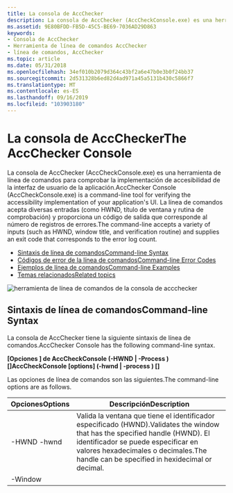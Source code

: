 ```yaml
---
title: La consola de AccChecker
description: La consola de AccChecker (AccCheckConsole.exe) es una herramienta de línea de comandos para comprobar la implementación de accesibilidad de la interfaz de usuario de la aplicación.
ms.assetid: 9E80BFDD-FB5D-45C5-BE69-7036AD29D863
keywords:
- Consola de AccChecker
- Herramienta de línea de comandos AccChecker
- línea de comandos, AccChecker
ms.topic: article
ms.date: 05/31/2018
ms.openlocfilehash: 34ef010b2079d364c43bf2a6e47b0e3b0f24bb37
ms.sourcegitcommit: 2d531328b6ed82d4ad971a45a5131b430c5866f7
ms.translationtype: MT
ms.contentlocale: es-ES
ms.lasthandoff: 09/16/2019
ms.locfileid: "103903180"
---
```

# <a name="the-accchecker-console"></a><span data-ttu-id="c175f-106">La consola de AccChecker</span><span class="sxs-lookup"><span data-stu-id="c175f-106">The AccChecker Console</span></span>

<span data-ttu-id="c175f-107">La consola de AccChecker (AccCheckConsole.exe) es una herramienta de línea de comandos para comprobar la implementación de accesibilidad de la interfaz de usuario de la aplicación.</span><span class="sxs-lookup"><span data-stu-id="c175f-107">AccChecker Console (AccCheckConsole.exe) is a command-line tool for verifying the accessibility implementation of your application's UI.</span></span> <span data-ttu-id="c175f-108">La línea de comandos acepta diversas entradas (como HWND, título de ventana y rutina de comprobación) y proporciona un código de salida que corresponde al número de registros de errores.</span><span class="sxs-lookup"><span data-stu-id="c175f-108">The command-line accepts a variety of inputs (such as HWND, window title, and verification routine) and supplies an exit code that corresponds to the error log count.</span></span>

-   [<span data-ttu-id="c175f-109">Sintaxis de línea de comandos</span><span class="sxs-lookup"><span data-stu-id="c175f-109">Command-line Syntax</span></span>](#command-line-syntax)
-   [<span data-ttu-id="c175f-110">Códigos de error de la línea de comandos</span><span class="sxs-lookup"><span data-stu-id="c175f-110">Command-line Error Codes</span></span>](#command-line-error-codes)
-   [<span data-ttu-id="c175f-111">Ejemplos de línea de comandos</span><span class="sxs-lookup"><span data-stu-id="c175f-111">Command-line Examples</span></span>](#command-line-examples)
-   [<span data-ttu-id="c175f-112">Temas relacionados</span><span class="sxs-lookup"><span data-stu-id="c175f-112">Related topics</span></span>](#related-topics)

![herramienta de línea de comandos de la consola de accchecker](images/accchecker-console.png)

## <a name="command-line-syntax"></a><span data-ttu-id="c175f-114">Sintaxis de línea de comandos</span><span class="sxs-lookup"><span data-stu-id="c175f-114">Command-line Syntax</span></span>

<span data-ttu-id="c175f-115">La consola de AccChecker tiene la siguiente sintaxis de línea de comandos.</span><span class="sxs-lookup"><span data-stu-id="c175f-115">AccChecker Console has the following command-line syntax.</span></span>

<span data-ttu-id="c175f-116">**\[Opciones \] de AccCheckConsole (-HWND <hwnd> \| -Process <name> )\[<dlls>\]**</span><span class="sxs-lookup"><span data-stu-id="c175f-116">**AccCheckConsole \[options\] (-hwnd <hwnd> \| -process <name>) \[<dlls>\]**</span></span>

<span data-ttu-id="c175f-117">Las opciones de línea de comandos son las siguientes.</span><span class="sxs-lookup"><span data-stu-id="c175f-117">The command-line options are as follows.</span></span>



| <span data-ttu-id="c175f-118">Opciones</span><span class="sxs-lookup"><span data-stu-id="c175f-118">Options</span></span>                                                                                                                                                         | <span data-ttu-id="c175f-119">Descripción</span><span class="sxs-lookup"><span data-stu-id="c175f-119">Description</span></span>                                                                                                                  |
|-----------------------------------------------------------------------------------------------------------------------------------------------------------------|------------------------------------------------------------------------------------------------------------------------------|
| <span data-ttu-id="c175f-120"><span id="-hwnd__hwnd_"></span><span id="-HWND__HWND_"></span>-HWND <hwnd></span><span class="sxs-lookup"><span data-stu-id="c175f-120"><span id="-hwnd__hwnd_"></span><span id="-HWND__HWND_"></span>-hwnd <hwnd></span></span><br/>                                                                     | <span data-ttu-id="c175f-121">Valida la ventana que tiene el identificador especificado (HWND).</span><span class="sxs-lookup"><span data-stu-id="c175f-121">Validates the window that has the specified handle (HWND).</span></span> <span data-ttu-id="c175f-122">El identificador se puede especificar en valores hexadecimales o decimales.</span><span class="sxs-lookup"><span data-stu-id="c175f-122">The handle can be specified in hexidecimal or decimal.</span></span><br/> |
| <span data-ttu-id="c175f-123"><span id="-window__title_"></span><span id="-WINDOW__TITLE_"></span>-Window <title></span><span class="sxs-lookup"><span data-stu-id="c175f-123"><span id="-window__title_"></span><span id="-WINDOW__TITLE_"></span>-window <title></span></span><br/>                                                            | <span data-ttu-id="c175f-124">Valida la ventana que tiene el título especificado.</span><span class="sxs-lookup"><span data-stu-id="c175f-124">Validates the window that has the specified title.</span></span><br/>                                                                |
| <span data-ttu-id="c175f-125"><span id="__________________-process__name_"></span><span id="__________________-PROCESS__NAME_"></span> -proceso <name></span><span class="sxs-lookup"><span data-stu-id="c175f-125"><span id="__________________-process__name_"></span><span id="__________________-PROCESS__NAME_"></span> -process <name></span></span><br/>                       | <span data-ttu-id="c175f-126">Valida la ventana principal del proceso que tiene el nombre especificado.</span><span class="sxs-lookup"><span data-stu-id="c175f-126">Validates the main window of the process that has the specified name.</span></span><br/>                                             |
| <span data-ttu-id="c175f-127"><span id="____________________________-list"></span><span id="____________________________-LIST"></span> -lista</span><span class="sxs-lookup"><span data-stu-id="c175f-127"><span id="____________________________-list"></span><span id="____________________________-LIST"></span> -list</span></span><br/>                                       | <span data-ttu-id="c175f-128">Muestra todas las rutinas de comprobación disponibles.</span><span class="sxs-lookup"><span data-stu-id="c175f-128">Lists all of the available verification routines.</span></span><br/>                                                                 |
| <span data-ttu-id="c175f-129"><span id="__________________-enable__name_"></span><span id="__________________-ENABLE__NAME_"></span> -habilitar <name></span><span class="sxs-lookup"><span data-stu-id="c175f-129"><span id="__________________-enable__name_"></span><span id="__________________-ENABLE__NAME_"></span> -enable <name></span></span><br/>                          | <span data-ttu-id="c175f-130">Ejecuta la rutina de comprobación especificada.</span><span class="sxs-lookup"><span data-stu-id="c175f-130">Runs the specified verification routine.</span></span> <span data-ttu-id="c175f-131">Esta opción se puede especificar más de una vez.</span><span class="sxs-lookup"><span data-stu-id="c175f-131">This option can be specified more than once.</span></span><br/>                             |
| <span data-ttu-id="c175f-132"><span id="_____________________________-disable__name_"></span><span id="_____________________________-DISABLE__NAME_"></span> -Disable <name></span><span class="sxs-lookup"><span data-stu-id="c175f-132"><span id="_____________________________-disable__name_"></span><span id="_____________________________-DISABLE__NAME_"></span> -disable <name></span></span><br/> | <span data-ttu-id="c175f-133">Ejecuta todo excepto la rutina de comprobación especificada.</span><span class="sxs-lookup"><span data-stu-id="c175f-133">Runs all but the specified verification routine.</span></span> <span data-ttu-id="c175f-134">Esta opción se puede especificar más de una vez.</span><span class="sxs-lookup"><span data-stu-id="c175f-134">This option can be specified more than once.</span></span><br/>                     |
| <span data-ttu-id="c175f-135"><span id="___________-log__info_warn_err_"></span><span id="___________-LOG__INFO_WARN_ERR_"></span> -log (información \| WARN \| Err)</span><span class="sxs-lookup"><span data-stu-id="c175f-135"><span id="___________-log__info_warn_err_"></span><span id="___________-LOG__INFO_WARN_ERR_"></span> -log (info\|warn\|err)</span></span><br/>                          | <span data-ttu-id="c175f-136">La clasificación de eventos más baja que se registrará.</span><span class="sxs-lookup"><span data-stu-id="c175f-136">The lowest event rating that will be logged.</span></span><br/>                                                                      |
| <span data-ttu-id="c175f-137"><span id="__________________-logfile__file_"></span><span id="__________________-LOGFILE__FILE_"></span> -logfile <file></span><span class="sxs-lookup"><span data-stu-id="c175f-137"><span id="__________________-logfile__file_"></span><span id="__________________-LOGFILE__FILE_"></span> -logfile <file></span></span><br/>                       | <span data-ttu-id="c175f-138">Escriba la salida en el archivo de registro especificado.</span><span class="sxs-lookup"><span data-stu-id="c175f-138">Write the output to the specified log file.</span></span> <span data-ttu-id="c175f-139">Esta opción se puede especificar más de una vez.</span><span class="sxs-lookup"><span data-stu-id="c175f-139">This option can be specified more than once.</span></span><br/>                          |
| <span data-ttu-id="c175f-140"><span id="-suppress__file_"></span><span id="-SUPPRESS__FILE_"></span>-suprimir <file></span><span class="sxs-lookup"><span data-stu-id="c175f-140"><span id="-suppress__file_"></span><span id="-SUPPRESS__FILE_"></span>-suppress <file></span></span><br/>                                                         | <span data-ttu-id="c175f-141">Use el archivo XML especificado para suprimir los errores.</span><span class="sxs-lookup"><span data-stu-id="c175f-141">Use the specified XML file to suppress errors.</span></span> <br/>                                                                   |
| <span data-ttu-id="c175f-142"><span id="-quiet"></span><span id="-QUIET"></span>-Quiet</span><span class="sxs-lookup"><span data-stu-id="c175f-142"><span id="-quiet"></span><span id="-QUIET"></span>-quiet</span></span><br/>                                                                                             | <span data-ttu-id="c175f-143">No escriba la salida del registro en stdout.</span><span class="sxs-lookup"><span data-stu-id="c175f-143">Do not write logging output to stdout.</span></span><br/>                                                                            |
| <span data-ttu-id="c175f-144"><span id="-help__________________________________"></span><span id="-HELP__________________________________"></span>-Help</span><span class="sxs-lookup"><span data-stu-id="c175f-144"><span id="-help__________________________________"></span><span id="-HELP__________________________________"></span>-help</span></span> <br/>                           | <span data-ttu-id="c175f-145">Muestra la ayuda rápida.</span><span class="sxs-lookup"><span data-stu-id="c175f-145">Displays quick help.</span></span> <br/>                                                                                             |



 

## <a name="command-line-error-codes"></a><span data-ttu-id="c175f-146">Códigos de error de la línea de comandos</span><span class="sxs-lookup"><span data-stu-id="c175f-146">Command-line Error Codes</span></span>

<span data-ttu-id="c175f-147">A continuación se muestran los códigos de error devueltos por AccCheckConsole cuando se usa "echo% ERRORLEVEL%"</span><span class="sxs-lookup"><span data-stu-id="c175f-147">Following are error codes returned from AccCheckConsole when using "echo %errorlevel%"</span></span>



| <span data-ttu-id="c175f-148">Código de error</span><span class="sxs-lookup"><span data-stu-id="c175f-148">Error code</span></span>                       | <span data-ttu-id="c175f-149">Descripción</span><span class="sxs-lookup"><span data-stu-id="c175f-149">Description</span></span>                                 |
|----------------------------------|---------------------------------------------|
| <span data-ttu-id="c175f-150"><span id="0"></span>0</span><span class="sxs-lookup"><span data-stu-id="c175f-150"><span id="0"></span>0</span></span><br/> | <span data-ttu-id="c175f-151">Sin errores ni advertencias.</span><span class="sxs-lookup"><span data-stu-id="c175f-151">No errors and no warnings.</span></span><br/>       |
| <span data-ttu-id="c175f-152"><span id="1"></span>1</span><span class="sxs-lookup"><span data-stu-id="c175f-152"><span id="1"></span>1</span></span><br/> | <span data-ttu-id="c175f-153">Se solicitó la instrucción Usages.</span><span class="sxs-lookup"><span data-stu-id="c175f-153">Usages statement was requested.</span></span> <br/> |
| <span data-ttu-id="c175f-154"><span id="2"></span>2</span><span class="sxs-lookup"><span data-stu-id="c175f-154"><span id="2"></span>2</span></span><br/> | <span data-ttu-id="c175f-155">Errores y sin advertencias.</span><span class="sxs-lookup"><span data-stu-id="c175f-155">Errors and no warnings.</span></span><br/>          |
| <span data-ttu-id="c175f-156"><span id="3"></span>3</span><span class="sxs-lookup"><span data-stu-id="c175f-156"><span id="3"></span>3</span></span><br/> | <span data-ttu-id="c175f-157">Errores y advertencias.</span><span class="sxs-lookup"><span data-stu-id="c175f-157">Errors and warnings.</span></span><br/>             |
| <span data-ttu-id="c175f-158"><span id="4"></span>4</span><span class="sxs-lookup"><span data-stu-id="c175f-158"><span id="4"></span>4</span></span><br/> | <span data-ttu-id="c175f-159">ADVERTENCIAS pero sin errores.</span><span class="sxs-lookup"><span data-stu-id="c175f-159">Warnings but no errors.</span></span><br/>          |
| <span data-ttu-id="c175f-160"><span id="5"></span>5</span><span class="sxs-lookup"><span data-stu-id="c175f-160"><span id="5"></span>5</span></span><br/> | <span data-ttu-id="c175f-161">Línea de comandos no válida.</span><span class="sxs-lookup"><span data-stu-id="c175f-161">Invalid command line.</span></span> <br/>           |



 

## <a name="command-line-examples"></a><span data-ttu-id="c175f-162">Ejemplos de línea de comandos</span><span class="sxs-lookup"><span data-stu-id="c175f-162">Command-line Examples</span></span>

<span data-ttu-id="c175f-163">A continuación se muestran varios ejemplos de línea de comandos de la consola de AccChecker.</span><span class="sxs-lookup"><span data-stu-id="c175f-163">Following are several AccChecker Console command-line examples.</span></span>

-   <span data-ttu-id="c175f-164">Ejecutar todas las comprobaciones en una ventana con un nombre especificado.</span><span class="sxs-lookup"><span data-stu-id="c175f-164">Run all verifications on a window with a specified name.</span></span>

    <span data-ttu-id="c175f-165">**AccCheckConsole: ventana "sin título: Bloc de notas"**</span><span class="sxs-lookup"><span data-stu-id="c175f-165">**AccCheckConsole -window "Untitled - Notepad"**</span></span>

-   <span data-ttu-id="c175f-166">Ejecutar un subconjunto de las comprobaciones con respecto a un HWND, especificando un archivo de supresión.</span><span class="sxs-lookup"><span data-stu-id="c175f-166">Run a subset of the verifications against an HWND, specifying a suppression file.</span></span>

    <span data-ttu-id="c175f-167">**AccCheckConsole-HWND 0x00382f00-enable CheckTabbing-enable CheckName-Suppress suppress.xml**</span><span class="sxs-lookup"><span data-stu-id="c175f-167">**AccCheckConsole -hwnd 0x00382f00 -enable CheckTabbing -enable CheckName -suppress suppress.xml**</span></span>

-   <span data-ttu-id="c175f-168">Ejecutar todas las comprobaciones de una nueva DLL de comprobación.</span><span class="sxs-lookup"><span data-stu-id="c175f-168">Run all verifications from a new verification DLL.</span></span>

    <span data-ttu-id="c175f-169">**AccCheckConsole-Window "Untitled-Notepad" VerificationRoutine1.dll**</span><span class="sxs-lookup"><span data-stu-id="c175f-169">**AccCheckConsole -window "Untitled - Notepad" VerificationRoutine1.dll**</span></span>

## <a name="related-topics"></a><span data-ttu-id="c175f-170">Temas relacionados</span><span class="sxs-lookup"><span data-stu-id="c175f-170">Related topics</span></span>

<dl> <dt>

[<span data-ttu-id="c175f-171">UI Accessibility Checker</span><span class="sxs-lookup"><span data-stu-id="c175f-171">UI Accessibility Checker</span></span>](ui-accessibility-checker.md)
</dt> </dl>

 

 





